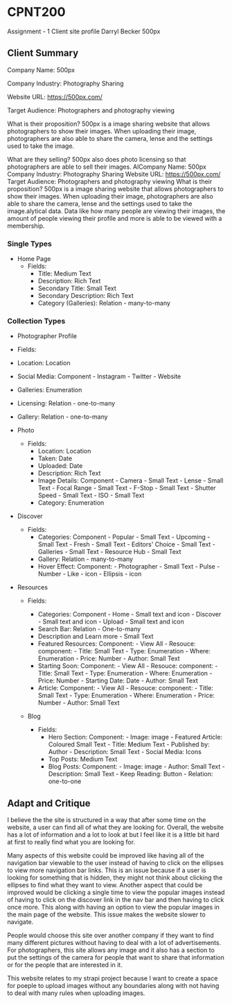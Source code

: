 # CPNT200
Assignment - 1 Client site profile
Darryl Becker
500px

## Client Summary
Company Name: 500px

Company Industry: Photography Sharing

Website URL: https://500px.com/

Target Audience: Photographers and photography viewing

What is their proposition? 500px is a image sharing website that allows photographers to show their images. When uploading their image, photographers are also able to share the camera, lense and the settings used to take the image.

What are they selling? 500px also does photo licensing so that photographers are able to sell their images. AlCompany Name: 500px
Company Industry: Photography Sharing
Website URL: https://500px.com/
Target Audience: Photographers and photography viewing
What is their proposition? 500px is a image sharing website that allows photographers to show their images. When uploading their image, photographers are also able to share the camera, lense and the settings used to take the image.alytical data. Data like how many people are viewing their images, the amount of people viewing their profile and more is able to be viewed with a membership.

### Single Types
- Home Page
  - Fields:
    - Title: Medium Text
    - Description: Rich Text
    - Secondary Title: Small Text
    - Secondary Description: Rich Text
    - Category (Galleries): Relation - many-to-many  

    

### Collection Types

- Photographer Profile
 - Fields: 
  - Location: Location
  - Social Media: Component
                    - Instagram
                    - Twitter
                    - Website
  - Galleries: Enumeration
  - Licensing: Relation - one-to-many
  - Gallery: Relation - one-to-many

- Photo
  - Fields:
    - Location: Location
    - Taken: Date
    - Uploaded: Date
    - Description: Rich Text
    - Image Details: Component
                      - Camera - Small Text
                      - Lense - Small Text
                      - Focal Range - Small Text
                      - F-Stop - Small Text
                      - Shutter Speed - Small Text
                      - ISO - Small Text
    - Category: Enumeration

- Discover
  - Fields:
    - Categories: Component
                    - Popular - Small Text
                    - Upcoming - Small Text
                    - Fresh - Small Text
                    - Editors' Choice - Small Text
                    - Galleries - Small Text
                    - Resource Hub - Small Text
    - Gallery: Relation - many-to-many
    - Hover Effect: Component:
                      - Photographer - Small Text
                      - Pulse - Number
                      - Like - icon
                      - Ellipsis - icon
- Resources
  - Fields: 
    - Categories: Component
                    - Home - Small text and icon
                    - Discover - Small text and icon 
                    - Upload - Small text and icon
    - Search Bar: Relation - One-to-many
    - Description and Learn more - Small Text
    - Featured Resources: Component:
                            - View All
                            - Resouce: component:
                              - Title: Small Text
                              - Type: Enumeration
                              - Where: Enumeration
                              - Price: Number
                              - Author: Small Text
    - Starting Soon: Component:
                        - View All
                        - Resouce: component:
                          - Title: Small Text
                          - Type: Enumeration
                          - Where: Enumeration
                          - Price: Number
                          - Starting Date: Date
                          - Author: Small Text
    - Article: Component:
                  - View All
                  - Resouce: component:
                    - Title: Small Text
                    - Type: Enumeration
                    - Where: Enumeration
                    - Price: Number
                    - Author: Small Text

  - Blog
    - Fields:
      - Hero Section: Component:
                        - Image: image
                        - Featured Article: Coloured Small Text
                        - Title: Medium Text
                        - Published by: Author
                        - Description: Small Text
                        - Social Media: Icons
      - Top Posts: Medium Text
      - Blog Posts: Component:
                      - Image: image
                      - Author: Small Text
                      - Description: Small Text
                      - Keep Reading: Button - Relation: one-to-one


## Adapt and Critique
I believe the the site is structured in a way that after some time on the website, a user can find all of what they are looking for. Overall, the website has a lot of information and a lot to look at but I feel like it is a little bit hard at first to really find what you are looking for. 

Many aspects of this website could be improved like having all of the navigation bar viewable to the user instead of having to click on the ellipses to view more navigation bar links. This is an issue because if a user is looking for something that is hidden, they might not think about clicking the ellipses to find what they want to view. Another aspect that could be improved would be clicking a single time to view the popular images instead of having to click on the discover link in the nav bar and then having to click once more. This along with having an option to view the popular images in the main page of the website. This issue makes the website slower to navigate.

People would choose this site over another company if they want to find many different pictures without having to deal with a lot of advertisements. For photographers, this site allows any image and it also has a section to put the settings of the camera for people that want to share that information or for the people that are interested in it.

This website relates to my strapi project because I want to create a space for poeple to upload images without any boundaries along with not having to deal with many rules when uploading images.


